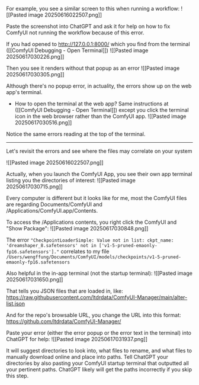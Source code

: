 For example, you see a similar screen to this when running a workflow:
![[Pasted image 20250616022507.png]]

Paste the screenshot into ChatGPT and ask it for help on how to fix ComfyUI not running the workflow because of this error.

If you had opened to http://127.0.0.1:8000/ which you find from the terminal ([[ComfyUI Debugging - Open Terminal]])
![[Pasted image 20250617030226.png]]

Then you see it renders without that popup as an error
![[Pasted image 20250617030305.png]]

Although there's no popup error, in actuality, the errors show up on the web app's terminal.
- How to open the terminal at the web app? Same instructions at ([[ComfyUI Debugging - Open Terminal]]) except you click the terminal icon in the web browser rather than the ComfyUI app.
![[Pasted image 20250617030516.png]]

Notice the same errors reading at the top of the terminal.

---

Let's revisit the errors and see where the files may correlate on your system

![[Pasted image 20250616022507.png]]

Actually, when you launch the ComfyUI App, you see their own app terminal listing you the directories of interest:
![[Pasted image 20250617030715.png]]

Every computer is different but it looks like for me, most the ComfyUI files are regarding Documents/ComfyUI and /Applications/ComfyUI.app/Contents.

To access the /Applications contents, you right click the ComfyUI and "Show Package":
![[Pasted image 20250617030848.png]]

The error `"CheckpointLoaderSimple: Value not in list: ckpt_name: 'dreamshaper_8.safetensors' not in ['v1-5-pruned-emaonly-fp16.safetensors']."` correlates to my file `/Users/wengffung/Documents/ComfyUI/models/checkpoints/v1-5-pruned-emaonly-fp16.safetensors`

Also helpful in the in-app terminal (not the startup terminal):
![[Pasted image 20250617031650.png]]

That tells you JSON files that are loaded in, like:
https://raw.githubusercontent.com/ltdrdata/ComfyUI-Manager/main/alter-list.json

And for the repo's browsable URL, you change the URL into this format:
https://github.com/ltdrdata/ComfyUI-Manager/

Paste your error (either the error popup or the error text in the terminal) into ChatGPT for help:
![[Pasted image 20250617031937.png]]

It will suggest directories to look into, what files to rename, and what files to manually download online and place into paths. Tell ChatGPT your directories by also pasting your ComfyUI startup terminal that outputted all your pertinent paths. ChatGPT likely will get the paths incorrectly if you skip this step.